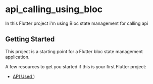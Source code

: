 # api_calling_using_bloc

In this Flutter project i'm using Bloc state management for calling api 

## Getting Started

This project is a starting point for a Flutter bloc state management application.

A few resources to get you started if this is your first Flutter project:

- [API Used ](https://jsonplaceholder.typicode.com/posts))

